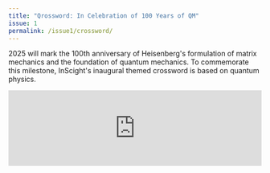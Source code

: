 ```yaml
---
title: "Qrossword: In Celebration of 100 Years of QM"
issue: 1
permalink: /issue1/crossword/
---
```


2025 will mark the 100th anniversary of Heisenberg's formulation of matrix mechanics and the foundation of quantum mechanics. To commemorate this milestone, InScight's inaugural  themed crossword is based on quantum physics.

<iframe class="crossword-iframe" allow="web-share; fullscreen" style="border:none; width: 100% !important; position: static;display: block !important; margin: 0 !important;" src="https://puzzleme.amuselabs.com/pmm/crossword?id=the_qrossword&set=0f2008d8845731e3634527c9ceec252c915a083f82d229222a91210aa3df1ddc&embed=1" aria-label="Puzzle Me Game"> </iframe>
